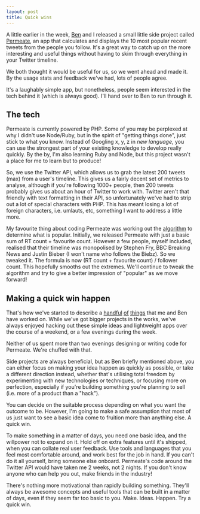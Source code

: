 ```yaml
---
layout: post
title: Quick wins
---
```

A little earlier in the week, [Ben](http://benhowdle.im) and I released a small little side project called [Permeate](http://permeate.im), an app that calculates and displays the 10 most popular recent tweets from the people you follow. It's a great way to catch up on the more interesting and useful things without having to skim through everything in your Twitter timeline.

We both thought it would be useful for us, so we went ahead and made it. By the usage stats and feedback we've had, lots of people agree.

It's a laughably simple app, but nonetheless, people seem interested in the tech behind it (which is always good). I'll hand over to Ben to run through it.

## The tech

Permeate is currently powered by PHP. Some of you may be perplexed at why I didn't use Node/Ruby, but in the spirit of "getting things done", just stick to what you know. Instead of Googling x, y, z in *new language*, you can use the strongest part of your existing knowledge to develop really quickly. By the by, I'm also learning Ruby and Node, but this project wasn't a place for me to learn but to produce!

So, we use the Twitter API, which allows us to grab the latest 200 tweets (max) from a user's timeline. This gives us a fairly decent set of metrics to analyse, although if you're following 1000+ people, then 200 tweets probably gives us about an hour of Twitter to work with. Twitter aren't that friendly with text formatting in their API, so unfortunately we've had to strip out a lot of special characters with PHP. This has meant losing a lot of foreign characters, i.e. umlauts, etc, something I want to address a little more.

My favourite thing about coding Permeate was working out the [algorithm](http://www.youtube.com/watch?v=BzZRr4KV59I) to determine what is popular. Initially, we released Permeate with just a basic sum of RT count + favourite count. However a few people, myself included, realised that their timeline was monopolised by Stephen Fry, BBC Breaking News and Justin Bieber (I won't name who follows the Biebz). So we tweaked it. The formula is now (RT count + favourite count) / follower count. This hopefully smooths out the extremes. We'll continue to tweak the algorithm and try to give a better impression of "popular" as we move forward!

## Making a quick win happen

That's how we've started to describe a [handful](http://benhowdle.im/svgeezy/) [of](http://ihi.im/) [things](http://mobosrc.co.uk/) that me and Ben have worked on. While we've got bigger projects in the works, we've always enjoyed hacking out these simple ideas and lightweight apps over the course of a weekend, or a few evenings during the week.

Neither of us spent more than two evenings designing or writing code for Permeate. We're chuffed with that.

Side projects are always beneficial, but as Ben briefly mentioned above, you can either focus on making your idea happen as quickly as possible, or take a different direction instead, whether that's utilising total freedom by experimenting with new technologies or techniques, or focusing more on perfection, especially if you're building something you're planning to sell (i.e. more of a product than a "hack").

You can decide on the suitable process depending on what you want the outcome to be. However, I'm going to make a safe assumption that most of us just want to see a basic idea come to fruition more than anything else. A quick win.

To make something in a matter of days, you need one basic idea, and the willpower not to expand on it. Hold off on extra features until it's shipped, when you can collate real user feedback. Use tools and languages that you feel most comfortable around, and work best for the job in hand. If you can't do it all yourself, bring someone else onboard. Permeate's code around the Twitter API would have taken me 2 weeks, not 2 nights. If you don't know anyone who can help you out, make friends in the industry!

There's nothing more motivational than rapidly building something. They'll always be awesome concepts and useful tools that can be built in a matter of days, even if they seem far too basic to you. Make. Ideas. Happen. Try a quick win.